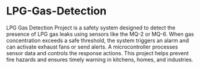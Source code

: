 # LPG-Gas-Detection
LPG Gas Detection Project is a safety system designed to detect the presence of LPG gas leaks using sensors like the MQ-2 or MQ-6. When gas concentration exceeds a safe threshold, the system triggers an alarm and can activate exhaust fans or send alerts. A microcontroller processes sensor data and controls the response actions. This project helps prevent fire hazards and ensures timely warning in kitchens, homes, and industries.
